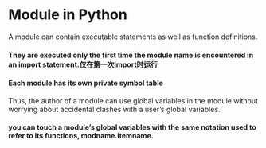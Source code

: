 # Module in Python
A module can contain executable statements as well as function definitions.   

#### They are executed only the first time the module name is encountered in an import statement.仅在第一次import时运行

#### Each module has its own private symbol table
Thus, the author of a module can use global variables in the module without worrying about accidental clashes with a user’s global variables.
#### you can touch a module’s global variables with the same notation used to refer to its functions, modname.itemname.
